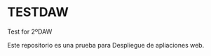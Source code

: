 TESTDAW
=======

Test for 2ºDAW

Este repositorio es una prueba para Despliegue de apliaciones web.
